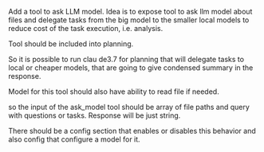 Add a tool to ask LLM model.
Idea is to expose tool to ask llm model about files and delegate tasks from the big model to the smaller local models to reduce cost of the task execution, i.e. analysis.

Tool should be included into planning.

So it is possible to run clau   de3.7 for planning that will delegate tasks to local or cheaper models, that are going to give condensed summary in the response.

Model for this tool should also have ability to read file if needed.


so the input of the ask_model tool should be array of file paths and query with questions or tasks. Response will be just string.

There should be a config section that enables or disables this behavior and also config that configure a model for it.
